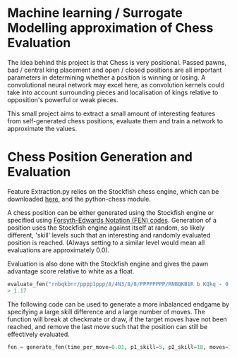 # Machine learning / Surrogate Modelling approximation of Chess Evaluation

The idea behind this project is that Chess is very positional. Passed pawns, bad / central king placement and open / closed positions are all important parameters in determining whether a position is winning or losing.
A convolutional neural network may excel here, as convolution kernels could take into account surrounding pieces and localisation of kings relative to opposition's powerful or weak pieces.

This small project aims to extract a small amount of interesting features from self-generated chess positions, evaluate them and train a network to approximate the values.

# Chess Position Generation and Evaluation
Feature Extraction.py relies on the Stockfish chess engine, which can be downloaded [here](https://stockfishchess.org/download/), and the python-chess module.

A chess position can be either generated using the Stockfish engine or specified using [Forsyth-Edwards Notation (FEN) codes](https://en.wikipedia.org/wiki/Forsyth%E2%80%93Edwards_Notation).
Generation of a position uses the Stockfish engine against itself at random, so likely different, 'skill' levels such that an interesting and randomly evaluated position is reached. (Always setting to a similar level would mean all evaluations are approximately 0.0).

Evaluation is also done with the Stockfish engine and gives the pawn advantage score relative to white as a float.
```python
evaluate_fen("rnbqkbnr/pppp1ppp/8/4N3/8/8/PPPPPPPP/RNBQKB1R b KQkq - 0 2")
> 1.17
```
The following code can be used to generate a more inbalanced endgame by specifying a large skill difference and a large number of moves.
The function will break at checkmate or draw, if the target moves have not been reached, and remove the last move such that the position can still be effectively evaluated.
```python
fen = generate_fen(time_per_move=0.01, p1_skill=5, p2_skill=18, moves=100)
```

